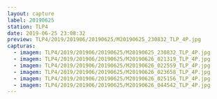 ```yaml
---
layout: capture
label: 20190625
station: TLP4
date: 2019-06-25 23:08:32
preview: TLP4/2019/201906/20190625/M20190625_230832_TLP_4P.jpg
capturas:
  - imagem: TLP4/2019/201906/20190625/M20190625_230832_TLP_4P.jpg
  - imagem: TLP4/2019/201906/20190625/M20190626_021319_TLP_4P.jpg
  - imagem: TLP4/2019/201906/20190625/M20190626_022559_TLP_4P.jpg
  - imagem: TLP4/2019/201906/20190625/M20190626_023658_TLP_4P.jpg
  - imagem: TLP4/2019/201906/20190625/M20190626_025156_TLP_4P.jpg
  - imagem: TLP4/2019/201906/20190625/M20190626_044542_TLP_4P.jpg
---
```

